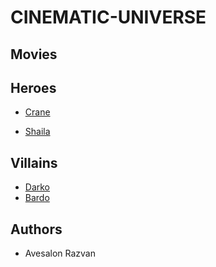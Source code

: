 # CINEMATIC-UNIVERSE

## Movies


## Heroes 

- [Crane](../CINEMATIC-UNIVERSE/heroes/Crane.md)

- [Shaila](../CINEMATIC-UNIVERSE/heroes/Shaila.md)

## Villains 

- [Darko](./villains/Darko.md)
- [Bardo](./villains/Bardo%20The%20Redemmer.md)

## Authors 

- Avesalon Razvan
